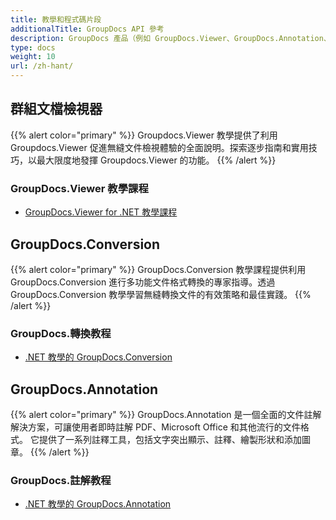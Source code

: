 ```yaml
---
title: 教學和程式碼片段
additionalTitle: GroupDocs API 參考
description: GroupDocs 產品（例如 GroupDocs.Viewer、GroupDocs.Annotation、GroupDocs.Conversion 和其他產品）的教學和程式碼片段。
type: docs
weight: 10
url: /zh-hant/
---
```


## 群組文檔檢視器
{{% alert color="primary" %}}
Groupdocs.Viewer 教學提供了利用 Groupdocs.Viewer 促進無縫文件檢視體驗的全面說明。探索逐步指南和實用技巧，以最大限度地發揮 Groupdocs.Viewer 的功能。
{{% /alert %}}

### GroupDocs.Viewer 教學課程
- [GroupDocs.Viewer for .NET 教學課程](../viewer/zh-hant/net/)


## GroupDocs.Conversion
{{% alert color="primary" %}}
GroupDocs.Conversion 教學課程提供利用 GroupDocs.Conversion 進行多功能文件格式轉換的專家指導。透過 GroupDocs.Conversion 教學學習無縫轉換文件的有效策略和最佳實踐。
{{% /alert %}}

### GroupDocs.轉換教程
- [.NET 教學的 GroupDocs.Conversion](../conversion/zh-hant/net/)


## GroupDocs.Annotation
{{% alert color="primary" %}}
GroupDocs.Annotation 是一個全面的文件註解解決方案，可讓使用者即時註解 PDF、Microsoft Office 和其他流行的文件格式。 它提供了一系列註釋工具，包括文字突出顯示、註釋、繪製形狀和添加圖章。
{{% /alert %}}

### GroupDocs.註解教程
- [.NET 教學的 GroupDocs.Annotation](../annotation/net/)